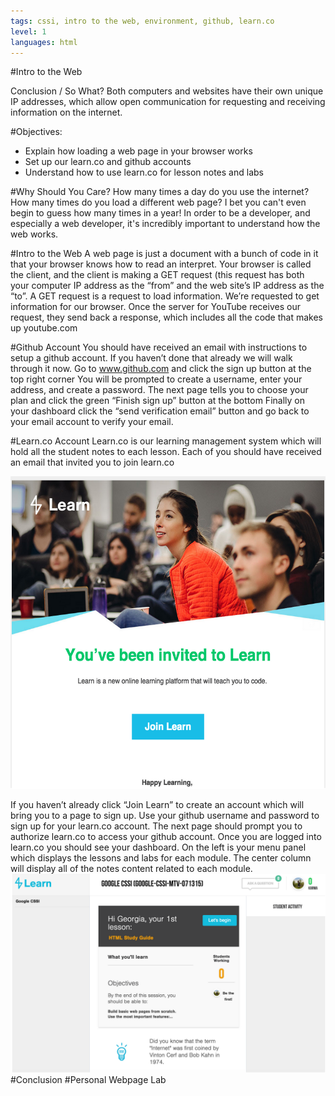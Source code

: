 ```yaml
---
tags: cssi, intro to the web, environment, github, learn.co
level: 1
languages: html
---
```

#Intro to the Web


Conclusion / So What?
Both computers and websites have their own unique IP addresses, which allow open communication for requesting and receiving information on the internet.


#Objectives:
+	Explain how loading a web page in your browser works
+ Set up our learn.co and github accounts
+ Understand how to use learn.co for lesson notes and labs


#Why Should You Care?
How many times a day do you use the internet? How many times do you load a different web page? I bet you can't even begin to guess how many times in a year! In order to be a developer, and especially a web developer, it's incredibly important to understand how the web works.

#Intro to the Web
A web page is just a document with a bunch of code in it that your browser knows how to read an interpret.  Your browser is called the client, and the client is making a GET request (this request has both your computer IP address as the “from” and the web site’s IP address as the “to”. A GET request is a request to load information. We’re requested to get information for our browser. Once the server for YouTube receives our request, they send back a response, which includes all the code that makes up youtube.com

#Github Account
You should have received an email with instructions to setup a github account. If you haven’t done that already we will walk through it now.
Go to www.github.com and click the sign up button at the top right corner
You will be prompted to create a username, enter your address, and create a password.
The next page tells you to choose your plan and click the green “Finish sign up” button at the bottom
Finally on your dashboard click the “send verification email” button and go back to your email account to verify your email.

#Learn.co Account
Learn.co is our  learning management system which will hold all the student notes to each lesson. Each of you should have received an email that invited you to join learn.co

<img src= "images/learn1.png" alt="learn1" height="500">

If you haven’t already click “Join Learn” to create an account which will bring you to a page to sign up. Use your github username and password to sign up for your learn.co account. The next page should prompt you to authorize learn.co to access your github account.
Once you are logged into learn.co you should see your dashboard. On the left is your menu panel which displays the lessons and labs for each module. The center column will display all of the notes content related to each module.
<img src= "images/learn2.png" alt="learn2">
#Conclusion
#Personal Webpage Lab

